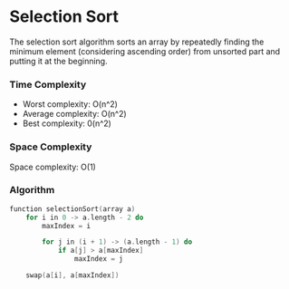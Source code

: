 # Selection Sort
The selection sort algorithm sorts an array by repeatedly finding the minimum element (considering ascending order) from unsorted part and putting it at the beginning.


### Time Complexity
* Worst complexity: O(n^2)
* Average complexity: O(n^2)
* Best complexity: 0(n^2)


### Space Complexity
Space complexity: O(1)

### Algorithm
```C
function selectionSort(array a)
    for i in 0 -> a.length - 2 do
        maxIndex = i

        for j in (i + 1) -> (a.length - 1) do
            if a[j] > a[maxIndex]
                maxIndex = j

    swap(a[i], a[maxIndex])
```